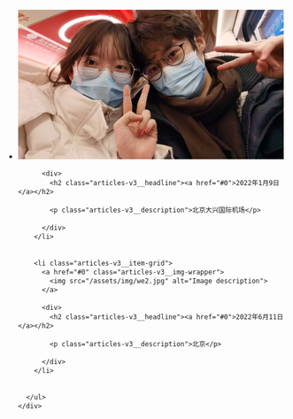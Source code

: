 <!-- ---
layout: page
title: 生活照片
permalink: /生活照片/
--- -->

<link rel="stylesheet" href="/public/css/my/gallary.css">

<section class="articles-v3">
    <div class="cd-container cd-max-width-adaptive-lg">
      <ul class="articles-v3__list-grid">
        <li class="articles-v3__item-grid">
          <a href="#0" class="articles-v3__img-wrapper">
            <img src="/assets/img/we.jpg" alt="Image description">
          </a>
    
          <div>
            <h2 class="articles-v3__headline"><a href="#0">2022年1月9日</a></h2>
            
            <p class="articles-v3__description">北京大兴国际机场</p>
    
          </div>
        </li>


        <li class="articles-v3__item-grid">
          <a href="#0" class="articles-v3__img-wrapper">
            <img src="/assets/img/we2.jpg" alt="Image description">
          </a>
    
          <div>
            <h2 class="articles-v3__headline"><a href="#0">2022年6月11日</a></h2>
            
            <p class="articles-v3__description">北京</p>
    
          </div>
        </li>

  
      </ul>
    </div>
  </section>
